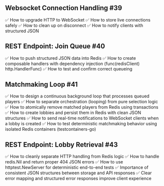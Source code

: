 ## Websocket Connection Handling #39

✅ How to upgrade HTTP to WebSocket
✅ How to store live connections safely
✅ How to clean up on disconnect
✅ How to notify clients with structured JSON

## REST Endpoint: Join Queue #40

✅ How to push structured JSON data into Redis
✅ How to create composable handlers with dependency injection (func(redisClient) http.HandlerFunc)
✅ How to test and confirm correct queueing

## Matchmaking Loop #41

✅ How to design a continuous background loop that processes queued players
✅ How to separate orchestration (looping) from pure selection logic
✅ How to atomically remove matched players from Redis using transactions
✅ How to create lobbies and persist them in Redis with clean JSON structures
✅ How to send real-time notifications to WebSocket clients when a lobby is created
✅ How to test deterministic matchmaking behavior using isolated Redis containers (testcontainers-go)

## REST Endpoint: Lobby Retrieval #43

✅ How to cleanly separate HTTP handling from Redis logic
✅ How to handle redis.Nil and return proper 404 JSON errors
✅ How to use httptest.NewServer for deterministic end-to-end tests
✅ Importance of consistent JSON structures between storage and API responses
✅ Clear error mapping and structured error responses improve client experience
